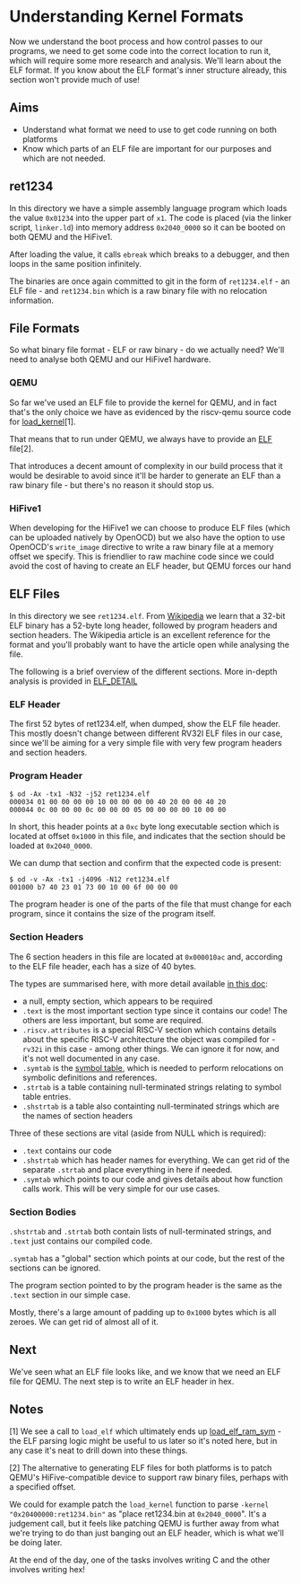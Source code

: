 # Understanding Kernel Formats

Now we understand the boot process and how control passes to our programs, we need to get some code into the correct location to run it, which will require some more research and analysis. We'll learn about the ELF format. If you know about the ELF format's inner structure already, this section won't provide much of use!

## Aims

- Understand what format we need to use to get code running on both platforms
- Know which parts of an ELF file are important for our purposes and which are not needed.

## ret1234

In this directory we have a simple assembly language program which loads the value `0x01234` into the upper part of `x1`. The code is placed (via the linker script, `linker.ld`) into memory address `0x2040_0000` so it can be booted on both QEMU and the HiFive1.

After loading the value, it calls `ebreak` which breaks to a debugger, and then loops in the same position infinitely.

The binaries are once again committed to git in the form of `ret1234.elf` - an ELF file - and `ret1234.bin` which is a raw binary file with no relocation information.

## File Formats

So what binary file format - ELF or raw binary - do we actually need? We'll need to analyse both QEMU and our HiFive1 hardware.

### QEMU

So far we've used an ELF file to provide the kernel for QEMU, and in fact that's the only choice we have as evidenced by the riscv-qemu source code for [load_kernel](https://github.com/riscv/riscv-qemu/blob/32a1a94dd324d33578dca1dc96d7896a0244d768/hw/riscv/sifive_e.c#L77-L88)[1].

That means that to run under QEMU, we always have to provide an [ELF](https://en.wikipedia.org/wiki/Executable_and_Linkable_Format) file[2].

That introduces a decent amount of complexity in our build process that it would be desirable to avoid since it'll be harder to generate an ELF than a raw binary file - but there's no reason it should stop us.

### HiFive1

When developing for the HiFive1 we can choose to produce ELF files (which can be uploaded natively by OpenOCD) but we also have the option to use OpenOCD's `write_image` directive to write a raw binary file at a memory offset we specify. This is friendlier to raw machine code since we could avoid the cost of having to create an ELF header, but QEMU forces our hand

## ELF Files

In this directory we see `ret1234.elf`. From [Wikipedia](https://en.wikipedia.org/wiki/Executable_and_Linkable_Format#File_header) we learn that a 32-bit ELF binary has a 52-byte long header, followed by program headers and section headers. The Wikipedia article is an excellent reference for the format and you'll probably want to have the article open while analysing the file.

The following is a brief overview of the different sections. More in-depth analysis is provided in [ELF\_DETAIL](./ELF_DETAIL.md)

### ELF Header

The first 52 bytes of ret1234.elf, when dumped, show the ELF file header. This mostly doesn't change between different RV32I ELF files in our case, since we'll be aiming for a very simple file with very few program headers and section headers.

### Program Header

```text
$ od -Ax -tx1 -N32 -j52 ret1234.elf
000034 01 00 00 00 00 10 00 00 00 00 40 20 00 00 40 20
000044 0c 00 00 00 0c 00 00 00 05 00 00 00 00 10 00 00
```

In short, this header points at a `0xc` byte long executable section which is located at offset `0x1000` in this file, and indicates that the section should be loaded at `0x2040_0000`.

We can dump that section and confirm that the expected code is present:

```text
$ od -v -Ax -tx1 -j4096 -N12 ret1234.elf
001000 b7 40 23 01 73 00 10 00 6f 00 00 00
```

The program header is one of the parts of the file that must change for each program, since it contains the size of the program itself.

### Section Headers

The 6 section headers in this file are located at `0x000010ac` and, according to the ELF file header, each has a size of 40 bytes.

The types are summarised here, with more detail available [in this doc](https://docs.oracle.com/cd/E23824_01/html/819-0690/chapter7-1.html#scrolltoc):

- a null, empty section, which appears to be required
- `.text` is the most important section type since it contains our code! The others are less important, but some are required.
- `.riscv.attributes` is a special RISC-V section which contains details about the specific RISC-V architecture the object was compiled for - `rv32i` in this case - among other things. We can ignore it for now, and it's not well documented in any case.
- `.symtab` is the [symbol table](https://docs.oracle.com/cd/E23824_01/html/819-0690/chapter6-79797.html#scrolltoc), which is needed to perform relocations on symbolic definitions and references.
- `.strtab` is a table containing null-terminated strings relating to symbol table entries.
- `.shstrtab` is a table also containting null-terminated strings which are the names of section headers

Three of these sections are vital (aside from NULL which is required):

- `.text` contains our code
- `.shstrtab` which has header names for everything. We can get rid of the separate `.strtab` and place everything in here if needed.
- `.symtab` which points to our code and gives details about how function calls work. This will be very simple for our use cases.

### Section Bodies

`.shstrtab` and `.strtab` both contain lists of null-terminated strings, and `.text` just contains our compiled code.

`.symtab` has a "global" section which points at our code, but the rest of the sections can be ignored.

The program section pointed to by the program header is the same as the `.text` section in our simple case.

Mostly, there's a large amount of padding up to `0x1000` bytes which is all zeroes. We can get rid of almost all of it.

## Next

We've seen what an ELF file looks like, and we know that we need an ELF file for QEMU. The next step is to write an ELF header in hex.

## Notes

[1] We see a call to `load_elf` which ultimately ends up [load\_elf\_ram\_sym](https://github.com/riscv/riscv-qemu/blob/32a1a94dd324d33578dca1dc96d7896a0244d768/hw/core/loader.c#L461) - the ELF parsing logic might be useful to us later so it's noted here, but in any case it's neat to drill down into these things.

[2] The alternative to generating ELF files for both platforms is to patch QEMU's HiFive-compatible device to support raw binary files, perhaps with a specified offset.

We could for example patch the `load_kernel` function to parse `-kernel "0x20400000:ret1234.bin"` as "place ret1234.bin at `0x2040_0000`". It's a judgement call, but it feels like patching QEMU is further away from what we're trying to do than just banging out an ELF header, which is what we'll be doing later.

At the end of the day, one of the tasks involves writing C and the other involves writing hex!
